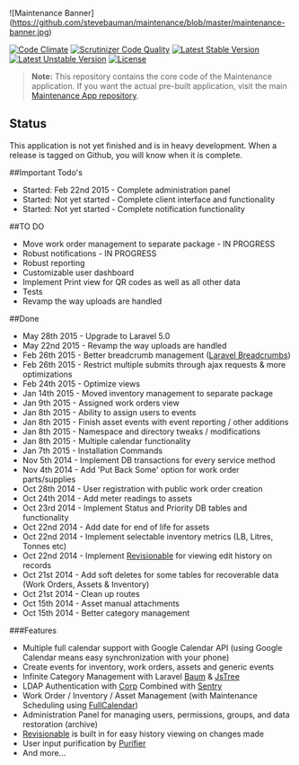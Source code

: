 ![Maintenance Banner]
(https://github.com/stevebauman/maintenance/blob/master/maintenance-banner.jpg)

[![Code Climate](https://codeclimate.com/github/stevebauman/maintenance/badges/gpa.svg)](https://codeclimate.com/github/stevebauman/maintenance)
[![Scrutinizer Code Quality](https://scrutinizer-ci.com/g/stevebauman/maintenance/badges/quality-score.png?b=master)](https://scrutinizer-ci.com/g/stevebauman/maintenance/?branch=master)
[![Latest Stable Version](https://poser.pugx.org/stevebauman/maintenance/v/stable.svg)](https://packagist.org/packages/stevebauman/maintenance)
[![Latest Unstable Version](https://poser.pugx.org/stevebauman/maintenance/v/unstable.svg)](https://packagist.org/packages/stevebauman/maintenance) 
[![License](https://poser.pugx.org/stevebauman/maintenance/license.svg)](https://packagist.org/packages/stevebauman/maintenance)

> **Note:** This repository contains the core code of the Maintenance application. If you want the actual pre-built application, visit the main [Maintenance App repository](https://github.com/stevebauman/maintenance-app).

## Status

This application is not yet finished and is in heavy development. When a release is tagged on Github, you will know when
it is complete.

##Important Todo's
* Started: Feb 22nd 2015    - Complete administration panel
* Started: Not yet started  - Complete client interface and functionality
* Started: Not yet started  - Complete notification functionality

##TO DO
* Move work order management to separate package - IN PROGRESS
* Robust notifications - IN PROGRESS
* Robust reporting
* Customizable user dashboard
* Implement Print view for QR codes as well as all other data
* Tests
* Revamp the way uploads are handled

##Done
* May 28th 2015 - Upgrade to Laravel 5.0
* May 22nd 2015 - Revamp the way uploads are handled
* Feb 26th 2015 - Better breadcrumb management ([Laravel Breadcrumbs](https://github.com/davejamesmiller/laravel-breadcrumbs))
* Feb 26th 2015 - Restrict multiple submits through ajax requests & more optimizations
* Feb 24th 2015 - Optimize views
* Jan 14th 2015 - Moved inventory management to separate package
* Jan 9th 2015 - Assigned work orders view
* Jan 8th 2015 - Ability to assign users to events
* Jan 8th 2015 - Finish asset events with event reporting / other additions
* Jan 8th 2015 - Namespace and directory tweaks / modifications
* Jan 8th 2015 - Multiple calendar functionality
* Jan 7th 2015 - Installation Commands
* Nov 5th 2014 - Implement DB transactions for every service method
* Nov 4th 2014 - Add 'Put Back Some' option for work order parts/supplies
* Oct 28th 2014 - User registration with public work order creation
* Oct 24th 2014 - Add meter readings to assets
* Oct 23rd 2014 - Implement Status and Priority DB tables and functionality
* Oct 22nd 2014 - Add date for end of life for assets
* Oct 22nd 2014 - Implement selectable inventory metrics (LB, Litres, Tonnes etc)
* Oct 22nd 2014 - Implement [Revisionable](https://github.com/VentureCraft/revisionable) for viewing edit history on records
* Oct 21st 2014 - Add soft deletes for some tables for recoverable data (Work Orders, Assets & Inventory)
* Oct 21st 2014 - Clean up routes
* Oct 15th 2014 - Asset manual attachments
* Oct 15th 2014 - Better category management

###Features
* Multiple full calendar support with Google Calendar API (using Google Calendar means easy synchronization with your phone)
* Create events for inventory, work orders, assets and generic events
* Infinite Category Management with Laravel [Baum](https://github.com/etrepat/baum) & [JsTree](https://github.com/vakata/jstree)
* LDAP Authentication with [Corp](https://github.com/stevebauman/Corp) Combined with [Sentry](https://github.com/cartalyst/sentry)
* Work Order / Inventory / Asset Management (with Maintenance Scheduling using [FullCalendar](https://github.com/arshaw/fullcalendar))
* Administration Panel for managing users, permissions, groups, and data restoration (archive)
* [Revisionable](https://github.com/VentureCraft/revisionable) is built in for easy history viewing on changes made
* User input purification by [Purifier](https://github.com/mewebstudio/Purifier)
* And more...
